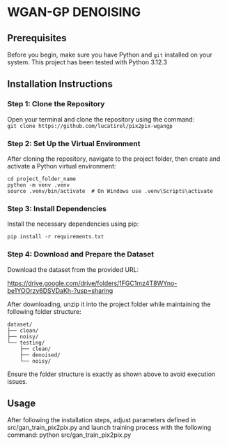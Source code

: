 # WGAN-GP DENOISING

## Prerequisites
Before you begin, make sure you have Python and `git` installed on your system. This project has been tested with Python 3.12.3

## Installation Instructions

### Step 1: Clone the Repository 
Open your terminal and clone the repository using the command: \
`git clone https://github.com/lucatirel/pix2pix-wgangp`

### Step 2: Set Up the Virtual Environment
After cloning the repository, navigate to the project folder, then create and activate a Python virtual environment:
```
cd project_folder_name
python -m venv .venv
source .venv/bin/activate  # On Windows use .venv\Scripts\activate
```

### Step 3: Install Dependencies
Install the necessary dependencies using pip: 

`pip install -r requirements.txt`

### Step 4: Download and Prepare the Dataset
Download the dataset from the provided URL: 

https://drive.google.com/drive/folders/1FGC1mz4T8WYno-be1YOOrzy6DSVDaKh-?usp=sharing

After downloading, unzip it into the project folder while maintaining the following folder structure: 
```
dataset/
├── clean/
├── noisy/
└── testing/
    ├── clean/
    ├── denoised/
    └── noisy/
```

Ensure the folder structure is exactly as shown above to avoid execution issues.

## Usage
After following the installation steps, adjust parameters defined in src/gan_train_pix2pix.py and launch training process with the following command:
python src/gan_train_pix2pix.py


